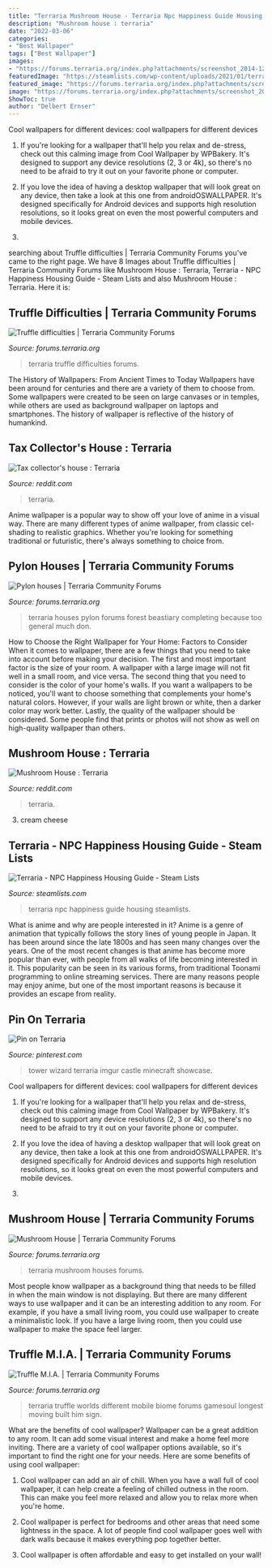 ```yaml
---
title: "Terraria Mushroom House - Terraria Npc Happiness Guide Housing Steamlists"
description: "Mushroom house : terraria"
date: "2022-03-06"
categories:
- "Best Wallpaper"
tags: ["Best Wallpaper"]
images:
- "https://forums.terraria.org/index.php?attachments/screenshot_2014-12-08-21-08-22-png.13918/"
featuredImage: "https://steamlists.com/wp-content/uploads/2021/01/terraria-npc-happiness-housing-guide-5-steamlists-com-105e23e2.jpg"
featured_image: "https://forums.terraria.org/index.php?attachments/screenshot_2014-12-08-21-08-22-png.13918/"
image: "https://forums.terraria.org/index.php?attachments/screenshot_2014-12-08-21-08-22-png.13918/"
ShowToc: true
author: "Delbert Ernser"
---
```



Cool wallpapers for different devices:
cool wallpapers for different devices 

1. If you're looking for a wallpaper that'll help you relax and de-stress, check out this calming image from Cool Wallpaper by WPBakery. It's designed to support any device resolutions (2, 3 or 4k), so there's no need to be afraid to try it out on your favorite phone or computer.

2. If you love the idea of having a desktop wallpaper that will look great on any device, then take a look at this one from androidOSWALLPAPER. It's designed specifically for Android devices and supports high resolution resolutions, so it looks great on even the most powerful computers and mobile devices.

3.

	

		
searching about Truffle difficulties | Terraria Community Forums you've came to the right page. We have 8 Images about Truffle difficulties | Terraria Community Forums like Mushroom House : Terraria, Terraria - NPC Happiness Housing Guide - Steam Lists and also Mushroom House : Terraria. Here it is:
		
    
## Truffle Difficulties | Terraria Community Forums

<img loading=lazy src="http://forums.terraria.org/index.php?attachments/image-jpg.15433/" onerror="this.onerror=null;this.src='https://tse3.mm.bing.net/th?id=OIP.qFnVKz9Ddo5JBBCPpzdmfwHaFj&amp;pid=15.1';" alt="Truffle difficulties | Terraria Community Forums">

_Source: forums.terraria.org_

>terraria truffle difficulties forums. 

	

The History of Wallpapers: From Ancient Times to Today
Wallpapers have been around for centuries and there are a variety of them to choose from. Some wallpapers were created to be seen on large canvases or in temples, while others are used as background wallpaper on laptops and smartphones. The history of wallpaper is reflective of the history of humankind.

    
## Tax Collector&#039;s House : Terraria

<img loading=lazy src="https://preview.redd.it/pner428x03cz.png?auto=webp&amp;s=625b0b7d821efa468f9c6f1c950e9eb5c133f6f6" onerror="this.onerror=null;this.src='https://tse1.mm.bing.net/th?id=OIP.mejkPTx1FSCqq0CBjBnsWgHaFD&amp;pid=15.1';" alt="Tax collector&#039;s house : Terraria">

_Source: reddit.com_

>terraria. 

	

Anime wallpaper is a popular way to show off your love of anime in a visual way. There are many different types of anime wallpaper, from classic cel-shading to realistic graphics. Whether you're looking for something traditional or futuristic, there's always something to choice from.

    
## Pylon Houses | Terraria Community Forums

<img loading=lazy src="https://forums.terraria.org/index.php?attachments/capture-2020-05-29-15_31_37-png.274935/" onerror="this.onerror=null;this.src='https://tse4.mm.bing.net/th?id=OIP.mWJq0kmwcmFq-vLwYCGvagHaE1&amp;pid=15.1';" alt="Pylon houses | Terraria Community Forums">

_Source: forums.terraria.org_

>terraria houses pylon forums forest beastiary completing because too general much don. 

	

How to Choose the Right Wallpaper for Your Home: Factors to Consider
When it comes to wallpaper, there are a few things that you need to take into account before making your decision. The first and most important factor is the size of your room. A wallpaper with a large image will not fit well in a small room, and vice versa. 
The second thing that you need to consider is the color of your home's walls. If you want a wallpapers to be noticed, you'll want to choose something that complements your home's natural colors. However, if your walls are light brown or white, then a darker color may work better. 
Lastly, the quality of the wallpaper should be considered. Some people find that prints or photos will not show as well on high-quality wallpaper than others.

    
## Mushroom House : Terraria

<img loading=lazy src="https://external-preview.redd.it/p-sIhBDqu3uDEqhng9cPXqBfVMNCt-y7Z13Rewqe9EI.png?auto=webp&amp;s=fe3ebdfa0cce68d5d86d2d4a0ede6f381a52d018" onerror="this.onerror=null;this.src='https://tse1.mm.bing.net/th?id=OIP.WlbUivCe-0MylQuJ-Sh7ogHaFH&amp;pid=15.1';" alt="Mushroom House : Terraria">

_Source: reddit.com_

>terraria. 

	

3. cream cheese 

    
## Terraria - NPC Happiness Housing Guide - Steam Lists

<img loading=lazy src="https://steamlists.com/wp-content/uploads/2021/01/terraria-npc-happiness-housing-guide-5-steamlists-com-105e23e2.jpg" onerror="this.onerror=null;this.src='https://tse1.mm.bing.net/th?id=OIP.ljlReqHRUJuj1cosTlZK_wHaEK&amp;pid=15.1';" alt="Terraria - NPC Happiness Housing Guide - Steam Lists">

_Source: steamlists.com_

>terraria npc happiness guide housing steamlists. 

	

What is anime and why are people interested in it?
Anime is a genre of animation that typically follows the story lines of young people in Japan. It has been around since the late 1800s and has seen many changes over the years. One of the most recent changes is that anime has become more popular than ever, with people from all walks of life becoming interested in it. This popularity can be seen in its various forms, from traditional Toonami programming to online streaming services. There are many reasons people may enjoy anime, but one of the most important reasons is because it provides an escape from reality.

    
## Pin On Terraria

<img loading=lazy src="https://i.pinimg.com/originals/bc/18/62/bc18621d708e98769d982d18acf495be.png" onerror="this.onerror=null;this.src='https://tse4.mm.bing.net/th?id=OIP.hZv2t447ZZawDCFQBNnpLQHaGK&amp;pid=15.1';" alt="Pin on Terraria">

_Source: pinterest.com_

>tower wizard terraria imgur castle minecraft showcase. 

	

Cool wallpapers for different devices:
cool wallpapers for different devices 

1. If you're looking for a wallpaper that'll help you relax and de-stress, check out this calming image from Cool Wallpaper by WPBakery. It's designed to support any device resolutions (2, 3 or 4k), so there's no need to be afraid to try it out on your favorite phone or computer.

2. If you love the idea of having a desktop wallpaper that will look great on any device, then take a look at this one from androidOSWALLPAPER. It's designed specifically for Android devices and supports high resolution resolutions, so it looks great on even the most powerful computers and mobile devices.

3.

    
## Mushroom House | Terraria Community Forums

<img loading=lazy src="https://forums.terraria.org/index.php?attachments/image-jpg.22720/" onerror="this.onerror=null;this.src='https://tse3.mm.bing.net/th?id=OIP.gFZjs9wdQR2gpY_JXr5bMgHaFj&amp;pid=15.1';" alt="Mushroom House | Terraria Community Forums">

_Source: forums.terraria.org_

>terraria mushroom houses forums. 

	

Most people know wallpaper as a background thing that needs to be filled in when the main window is not displaying. But there are many different ways to use wallpaper and it can be an interesting addition to any room. For example, if you have a small living room, you could use wallpaper to create a minimalistic look. If you have a large living room, then you could use wallpaper to make the space feel larger.

    
## Truffle M.I.A. | Terraria Community Forums

<img loading=lazy src="https://forums.terraria.org/index.php?attachments/screenshot_2014-12-08-21-08-22-png.13918/" onerror="this.onerror=null;this.src='https://tse1.mm.bing.net/th?id=OIP.hzosr0iQavPDE5t5nf2IVAHaEK&amp;pid=15.1';" alt="Truffle M.I.A. | Terraria Community Forums">

_Source: forums.terraria.org_

>terraria truffle worlds different mobile biome forums gamesoul longest moving built him sign. 

	

What are the benefits of cool wallpaper?
Wallpaper can be a great addition to any room. It can add some visual interest and make a home feel more inviting. There are a variety of cool wallpaper options available, so it's important to find the right one for your needs. Here are some benefits of using cool wallpaper: 
1. Cool wallpaper can add an air of chill. When you have a wall full of cool wallpaper, it can help create a feeling of chilled outness in the room. This can make you feel more relaxed and allow you to relax more when you're home. 

2. Cool wallpaper is perfect for bedrooms and other areas that need some lightness in the space. A lot of people find cool wallpaper goes well with dark walls because it makes everything pop together better. 

3. Cool wallpaper is often affordable and easy to get installed on your wall!

